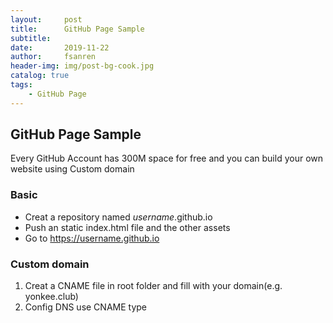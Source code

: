 ```yaml
---
layout:     post
title:      GitHub Page Sample
subtitle:   
date:       2019-11-22
author:     fsanren
header-img: img/post-bg-cook.jpg
catalog: true
tags:
    - GitHub Page
---
```

  
  
## GitHub Page Sample

Every GitHub Account has 300M space for free and you can build your own website using Custom domain

 ### Basic
- Creat a repository named _username_.github.io
- Push an static index.html file and the other assets
- Go to <a href="https://username.github.io" target="_blank">https://username.github.io</a>

 ### Custom domain 
 1. Creat a CNAME file in root folder and fill with your domain(e.g. yonkee.club)
 2. Config DNS use CNAME type 

 

